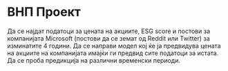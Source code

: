 # ВНП Проект
Да се најдат податоци за цената на акциите, ESG score и постови за компанијата Microsoft (постови да се земат од Reddit или Twitter) за изминатите 4 години. Да се направи модел кој ќе ја предвидува цената на акциите на компанијата имајќи ги предвид сите податоци за истата. Да се проба предикција на различни временски периоди.
